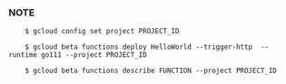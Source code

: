### NOTE

        $ gcloud config set project PROJECT_ID

        $ gcloud beta functions deploy HelloWorld --trigger-http  --runtime go111 --project PROJECT_ID

        $ gcloud beta functions describe FUNCTION --project PROJECT_ID
